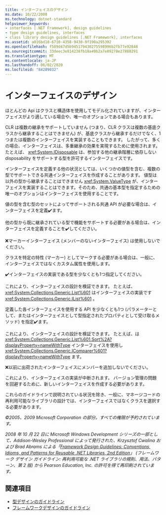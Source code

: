 ```yaml
---
title: インターフェイスのデザイン
ms.date: 10/22/2008
ms.technology: dotnet-standard
helpviewer_keywords:
- interfaces [.NET Framework], design guidelines
- type design guidelines, interfaces
- class library design guidelines [.NET Framework], interfaces
ms.assetid: a016bd18-6710-4358-9438-9f190a295392
ms.openlocfilehash: f589d47d5b945179430275598996b2fb77e92848
ms.sourcegitcommit: 33deec3e814238fb18a49b2a7e89278e27888291
ms.translationtype: MT
ms.contentlocale: ja-JP
ms.lasthandoff: 06/02/2020
ms.locfileid: "84289032"
---
```

# <a name="interface-design"></a>インターフェイスのデザイン
ほとんどの Api はクラスと構造体を使用してモデル化されていますが、インターフェイスがより適している場合や、唯一のオプションである場合もあります。

 CLR は複数の継承をサポートしていません (つまり、CLR クラスは複数の基底クラスから継承することはできません) が、基底クラスから継承するだけでなく、1つまたは複数のインターフェイスを実装することもできます。 したがって、多くの場合、インターフェイスは、多重継承の効果を実現するために使用されます。 たとえば、 <xref:System.IDisposable> は、参加する他の継承階層に依存しない disposability をサポートする型を許可するインターフェイスです。

 インターフェイスを定義する他の状況としては、いくつかの値型を含む、複数の型でサポートできる共通インターフェイスを作成することがあります。 値型は以外の型から継承することはできません <xref:System.ValueType> が、インターフェイスを実装することはできます。そのため、共通の基本型を指定するための唯一のオプションはインターフェイスを使用することです。

 値の型を含む型のセットによってサポートされる共通 API が必要な場合は、インターフェイスを定義✔️ます。

 他の型から既に継承されている型で機能をサポートする必要がある場合は、インターフェイスを定義することを✔️してください。

 ❌マーカーインターフェイス (メンバーのないインターフェイス) は使用しないでください。

 クラスを特定の特性 (マーカー) としてマークする必要がある場合は、一般に、インターフェイスではなくカスタム属性を使用します。

 ✔️インターフェイスの実装である型を少なくとも1つ指定してください。

 これにより、インターフェイスの設計を検証できます。 たとえば、 <xref:System.Collections.Generic.List%601> はインターフェイスの実装です <xref:System.Collections.Generic.IList%601> 。

 定義した各インターフェイスを使用する API を少なくとも1つ (パラメーターとして、またはインターフェイスとして型指定されたプロパティとして受け取るメソッド) を指定✔️ます。

 これにより、インターフェイスの設計を検証できます。 たとえば、は <xref:System.Collections.Generic.List%601.Sort%2A?displayProperty=nameWithType> インターフェイスを使用し <xref:System.Collections.Generic.IComparer%601?displayProperty=nameWithType> ます。

 ❌以前に出荷されたインターフェイスにメンバーを追加しないでください。

 これにより、インターフェイスの実装が中断されます。 バージョン管理の問題を回避するために、新しいインターフェイスを作成する必要があります。

 これらのガイドラインで説明されている状況を除き、一般に、マネージコードの再利用可能なライブラリの設計では、インターフェイスではなくクラスを選択する必要があります。

 *©2005、2009 Microsoft Corporation の部分。すべての権限が予約されています。*

 *2008 年 10 月 22 日に Microsoft Windows Development シリーズの一部として、Addison-Wesley Professional によって発行された、Krzysztof Cwalina および Brad Abrams による「[Framework Design Guidelines: Conventions, Idioms, and Patterns for Reusable .NET Libraries, 2nd Edition](https://www.informit.com/store/framework-design-guidelines-conventions-idioms-and-9780321545619)」 (フレームワーク デザイン ガイドライン: 再利用可能な .NET ライブラリの規則、用法、パターン、第 2 版) から Pearson Education, Inc. の許可を得て再印刷されています。*

## <a name="see-also"></a>関連項目

- [型デザインのガイドライン](type.md)
- [フレームワークデザインのガイドライン](index.md)
